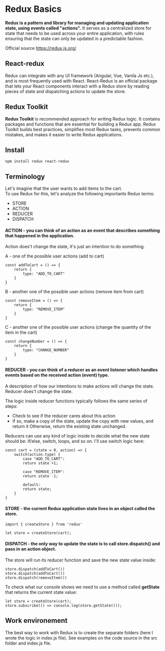 # Redux Basics

**Redux is a pattern and library for managing and updating application state, using events called "actions".** It serves as a centralized store for state that needs to be used across your entire application, with rules ensuring that the state can only be updated in a predictable fashion.

Official source https://redux.js.org/

## React-redux

Redux can integrate with any UI framework (Angular, Vue, Vanila Js etc.), and is most frequently used with React. React-Redux is an official package that lets your React components interact with a Redux store by reading pieces of state and dispatching actions to update the store.

## Redux Toolkit

**Redux Toolkit** is recommended approach for writing Redux logic. It contains packages and functions that are essential for building a Redux app. Redux Toolkit builds best practices, simplifies most Redux tasks, prevents common mistakes, and makes it easier to write Redux applications.

## Install 
```
npm install redux react-redux
```

## Terminology

Let's imagine that the user wants to add items to the cart. \
To use Redux for this, let's analyze the following importants Redux terms:
- STORE
- ACTION
- REDUCER
- DISPATCH
  
#### **ACTION** - you can think of an action as an event that describes something that happened in the application.
Action does't change the state, it's just an intention to do something. 

A - one of the possible user actions (add to cart)

```
const addToCart = () => {
    return {
        type: "ADD_TO_CART"
    }
}
```

B - another one of the possible user actions (remove item from cart)

```
const removeItem = () => {
    return {
        type: "REMOVE_ITEM"
    }
}
```

C - another one of the possible user actions (change the quantity of the item in the cart)

```
const changeNumber = () => {
    return {
        type: "CHANGE_NUMBER"
    }
}
```

#### **REDUCER** - you can think of a reducer as an event listener which handles events based on the received action (event) type.
A description of how our intentions to make actions will change the state. Reducer does't change the state.

The logic inside reducer functions typically follows the same series of steps:

- Check to see if the reducer cares about this action
- If so, make a copy of the state, update the copy with new values, and return it
Otherwise, return the existing state unchanged.

Reducers can use any kind of logic inside to decide what the new state should be: if/else, switch, loops, and so on. 
I'll use switch logic here:

```
const cart = (state = 0, action) => {
    switch(action.type) {
        case "ADD_TO_CART":
        return state +1;

        case "REMOVE_ITEM":
        return state -1;

        default:
        return state;
    }
}
```

#### **STORE** - the current Redux application state lives in an object called the store.


```
import { createStore } from 'redux'

let store = createStore(cart);

```

#### **DISPATCH** - the only way to update the state is to call store.dispatch() and pass in an action object.
The store will run its reducer function and save the new state value inside:

```
store.dispatch(addToCart())
store.dispatch(addToCart())
store.dispatch(removeItem())
```

To check what our console shows we need to use a method called **getState** that returns the current state value:

```
let store = createStore(cart);
store.subscribe(() => console.log(store.getState()));
```

## Work environement

The best way to work with Redux is to create the separate folders (here I wrote the logic in index.js file).
See examples on the code source in the src folder and index.js file.